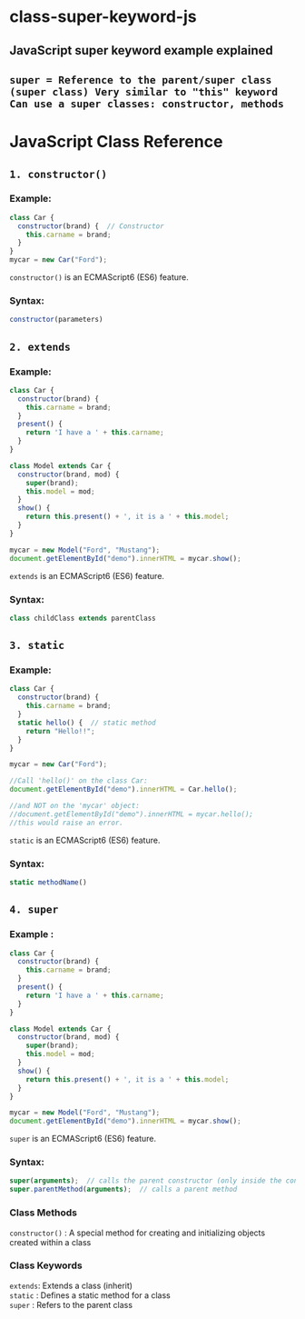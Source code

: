 # class-super-keyword-js
## JavaScript super keyword example explained 

## `super = Reference to the parent/super class (super class) Very similar to "this" keyword Can use a super classes: constructor, methods`

# JavaScript Class Reference

## `1. constructor()`
### Example:

```javascript 
class Car {
  constructor(brand) {  // Constructor
    this.carname = brand;
  }
}
mycar = new Car("Ford");
```
`constructor()` is an ECMAScript6 (ES6) feature.

### Syntax:
```javascript 
constructor(parameters)
```
## `2. extends`
### Example:
```javascript
class Car {
  constructor(brand) {
    this.carname = brand;
  }
  present() {
    return 'I have a ' + this.carname;
  }
}

class Model extends Car {
  constructor(brand, mod) {
    super(brand);
    this.model = mod;
  }
  show() {
    return this.present() + ', it is a ' + this.model;
  }
}

mycar = new Model("Ford", "Mustang");
document.getElementById("demo").innerHTML = mycar.show();
```
`extends` is an ECMAScript6 (ES6) feature.

### Syntax:
```javascript
class childClass extends parentClass
```
## `3. static`
### Example:
```javascript
class Car {
  constructor(brand) {
    this.carname = brand;
  }
  static hello() {  // static method
    return "Hello!!";
  }
}

mycar = new Car("Ford");

//Call 'hello()' on the class Car:
document.getElementById("demo").innerHTML = Car.hello();

//and NOT on the 'mycar' object:
//document.getElementById("demo").innerHTML = mycar.hello();
//this would raise an error.
```
`static` is an ECMAScript6 (ES6) feature.

### Syntax:
```javascript
static methodName()
```
## `4. super`
### Example :
```javascript
class Car {
  constructor(brand) {
    this.carname = brand;
  }
  present() {
    return 'I have a ' + this.carname;
  }
}

class Model extends Car {
  constructor(brand, mod) {
    super(brand);
    this.model = mod;
  }
  show() {
    return this.present() + ', it is a ' + this.model;
  }
}

mycar = new Model("Ford", "Mustang");
document.getElementById("demo").innerHTML = mycar.show();
```
`super` is an ECMAScript6 (ES6) feature.

### Syntax:
```javascript 
super(arguments);  // calls the parent constructor (only inside the constructor)
super.parentMethod(arguments);  // calls a parent method
```
### Class Methods
`constructor()` :	A special method for creating and initializing objects created within a class 

### Class Keywords 

`extends`:	Extends a class (inherit)\
`static` :  Defines a static method for a class\
`super`  :  Refers to the parent class
